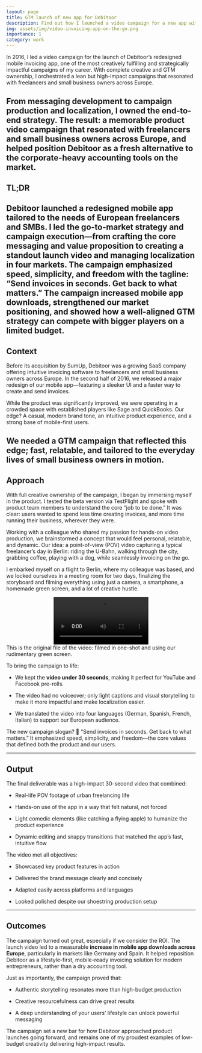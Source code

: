 ```yaml
---
layout: page
title: GTM launch of new app for Debitoor
description: Find out how I launched a video campaign for a new app with limited resources and a bold creative vision. 
img: assets/img/video-invoicing-app-on-the-go.png
importance: 1
category: work
---
```


In 2016, I led a video campaign for the launch of Debitoor’s redesigned mobile invoicing app, one of the most creatively fulfilling and strategically impactful campaigns of my career. With complete creative and GTM ownership, I orchestrated a lean but high-impact campaigns that resonated with freelancers and small business owners across Europe.

From messaging development to campaign production and localization, I owned the end-to-end strategy. The result: a memorable product video campaign that resonated with freelancers and small business owners across Europe, and helped position Debitoor as a fresh alternative to the corporate-heavy accounting tools on the market.
---

## TL;DR

Debitoor launched a redesigned mobile app tailored to the needs of European freelancers and SMBs. I led the go-to-market strategy and campaign execution—from crafting the core messaging and value proposition to creating a standout launch video and managing localization in four markets. The campaign emphasized speed, simplicity, and freedom with the tagline:
**“Send invoices in seconds. Get back to what matters.”**
The campaign increased mobile app downloads, strengthened our market positioning, and showed how a well-aligned GTM strategy can compete with bigger players on a limited budget.
---

## Context

Before its acquisition by SumUp, Debitoor was a growing SaaS company offering intuitive invoicing software to freelancers and small business owners across Europe. In the second half of 2016, we released a major redesign of our mobile app—featuring a sleeker UI and a faster way to create and send invoices.

While the product was significantly improved, we were operating in a crowded space with established players like Sage and QuickBooks. Our edge? A casual, modern brand tone, an intuitive product experience, and a strong base of mobile-first users.

We needed a GTM campaign that reflected this edge; fast, relatable, and tailored to the everyday lives of small business owners in motion.
---

## Approach

With full creative ownership of the campaign, I began by immersing myself in the product. I tested the beta version via TestFlight and spoke with product team members to understand the core “job to be done.” It was clear: users wanted to spend less time creating invoices, and more time running their business, wherever they were.

Working with a colleague who shared my passion for hands-on video production, we brainstormed a concept that would feel personal, relatable, and dynamic. Our idea: a point-of-view (POV) video capturing a typical freelancer’s day in Berlin: riding the U-Bahn, walking through the city, grabbing coffee, playing with a dog, while seamlessly invoicing on the go.

I embarked myself on a flight to Berlin, where my colleague was based, and we locked ourselves in a meeting room for two days, finalizing the storyboard and filming everything using just a camera, a smartphone, a homemade green screen, and a lot of creative hustle.


<div style="width: 50%; margin: 0 auto;">
  <video width="100%" controls>
    <source src="/assets/video/COM-DB5D8362.mp4" type="video/mp4">
    Your browser does not support the video tag.
  </video>
</div>
<div class="caption">
    This is the original file of the video: filmed in one-shot and using our rudimentary green screen.
</div>

To bring the campaign to life:

- We kept the **video under 30 seconds**, making it perfect for YouTube and Facebook pre-rolls.

- The video had no voiceover; only light captions and visual storytelling to make it more impactful and make localization easier.

- We translated the video into four languages (German, Spanish, French, Italian) to support our European audience.

The new campaign slogan?
🎯 “Send invoices in seconds. Get back to what matters.”
It emphasized speed, simplicity, and freedom—the core values that defined both the product and our users.

---

## Output

The final deliverable was a high-impact 30-second video that combined:

- Real-life POV footage of urban freelancing life

- Hands-on use of the app in a way that felt natural, not forced

- Light comedic elements (like catching a flying apple) to humanize the product experience

- Dynamic editing and snappy transitions that matched the app’s fast, intuitive flow

The video met all objectives:

- Showcased key product features in action

- Delivered the brand message clearly and concisely

- Adapted easily across platforms and languages

- Looked polished despite our shoestring production setup

---

## Outcomes

The campaign turned out great, especially if we consider the ROI. The launch video led to a measurable **increase in mobile app downloads across Europe**, particularly in markets like Germany and Spain. It helped reposition Debitoor as a lifestyle-first, mobile-ready invoicing solution for modern entrepreneurs, rather than a dry accounting tool.

Just as importantly, the campaign proved that:

- Authentic storytelling resonates more than high-budget production

- Creative resourcefulness can drive great results

- A deep understanding of your users’ lifestyle can unlock powerful messaging

The campaign set a new bar for how Debitoor approached product launches going forward, and remains one of my proudest examples of low-budget creativity delivering high-impact results.
